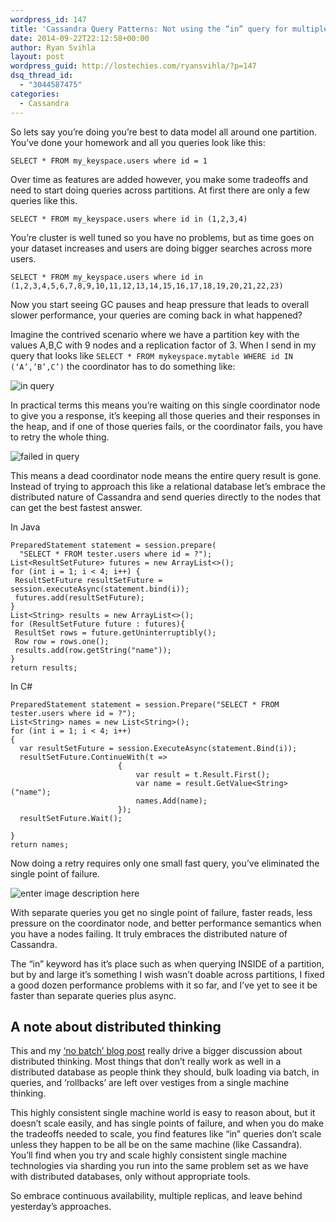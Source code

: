 ```yaml
---
wordpress_id: 147
title: 'Cassandra Query Patterns: Not using the “in” query for multiple partitions.'
date: 2014-09-22T22:12:58+00:00
author: Ryan Svihla
layout: post
wordpress_guid: http://lostechies.com/ryansvihla/?p=147
dsq_thread_id:
  - "3044587475"
categories:
  - Cassandra
---
```

So lets say you’re doing you’re best to data model all around one partition. You’ve done your homework and all you queries look like this:

    SELECT * FROM my_keyspace.users where id = 1
    

Over time as features are added however, you make some tradeoffs and need to start doing queries across partitions. At first there are only a few queries like this.

    SELECT * FROM my_keyspace.users where id in (1,2,3,4)
    

You’re cluster is well tuned so you have no problems, but as time goes on your dataset increases and users are doing bigger searches across more users.

    SELECT * FROM my_keyspace.users where id in
    (1,2,3,4,5,6,7,8,9,10,11,12,13,14,15,16,17,18,19,20,21,22,23)
    

Now you start seeing GC pauses and heap pressure that leads to overall slower performance, your queries are coming back in what happened?

Imagine the contrived scenario where we have a partition key with the values A,B,C with 9 nodes and a replication factor of 3. When I send in my query that looks like `SELECT * FROM mykeyspace.mytable WHERE id IN (‘A’,’B’,C’)` the coordinator has to do something like:

![in query](https://d262ilb51hltx0.cloudfront.net/max/2000/1*ciY7VMeWusOg0XMywvk7Dw.png)

In practical terms this means you’re waiting on this single coordinator node to give you a response, it’s keeping all those queries and their responses in the heap, and if one of those queries fails, or the coordinator fails, you have to retry the whole thing.

![failed in query](https://d262ilb51hltx0.cloudfront.net/max/2000/1*TUn4G73gGn-LxeKBg3O1Fw.png)

This means a dead coordinator node means the entire query result is gone. Instead of trying to approach this like a relational database let’s embrace the distributed nature of Cassandra and send queries directly to the nodes that can get the best fastest answer.

In Java

    PreparedStatement statement = session.prepare(
      "SELECT * FROM tester.users where id = ?");
    List<ResultSetFuture> futures = new ArrayList<>();
    for (int i = 1; i < 4; i++) {
     ResultSetFuture resultSetFuture = session.executeAsync(statement.bind(i));
     futures.add(resultSetFuture);
    }
    List<String> results = new ArrayList<>();
    for (ResultSetFuture future : futures){
     ResultSet rows = future.getUninterruptibly();
     Row row = rows.one();
     results.add(row.getString("name"));
    }
    return results;
    

In C#

    PreparedStatement statement = session.Prepare("SELECT * FROM tester.users where id = ?");
    List<String> names = new List<String>();
    for (int i = 1; i < 4; i++)
    {
      var resultSetFuture = session.ExecuteAsync(statement.Bind(i));
      resultSetFuture.ContinueWith(t =>
                            {
                                var result = t.Result.First();
                                var name = result.GetValue<String>("name");
                                names.Add(name);
                            });
      resultSetFuture.Wait();
    
    }
    return names;
    

Now doing a retry requires only one small fast query, you’ve eliminated the single point of failure.

![enter image description here](https://d262ilb51hltx0.cloudfront.net/max/1976/1*fCB5zls1i_eFN8KAhMZqkA.png)

With separate queries you get no single point of failure, faster reads, less pressure on the coordinator node, and better performance semantics when you have a nodes failing. It truly embraces the distributed nature of Cassandra.

The “in” keyword has it’s place such as when querying INSIDE of a partition, but by and large it’s something I wish wasn’t doable across partitions, I fixed a good dozen performance problems with it so far, and I’ve yet to see it be faster than separate queries plus async.

## A note about distributed thinking

This and my [‘no batch’ blog post](http://lostechies.com/ryansvihla/2014/08/28/cassandra-batch-loading-without-the-batch-keyword/) really drive a bigger discussion about distributed thinking. Most things that don’t really work as well in a distributed database as people think they should, bulk loading via batch, in queries, and ‘rollbacks’ are left over vestiges from a single machine thinking.

This highly consistent single machine world is easy to reason about, but it doesn’t scale easily, and has single points of failure, and when you do make the tradeoffs needed to scale, you find features like “in” queries don’t scale unless they happen to be all be on the same machine (like Cassandra). You’ll find when you try and scale highly consistent single machine technologies via sharding you run into the same problem set as we have with distributed databases, only without appropriate tools.

So embrace continuous availability, multiple replicas, and leave behind yesterday’s approaches.